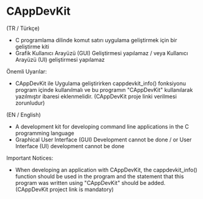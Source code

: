 # CAppDevKit

(TR / Türkçe)

* C programlama dilinde komut satırı uygulama geliştirmek için bir geliştirme kiti
* Grafik Kullanıcı Arayüzü (GUI) Geliştirmesi yapılamaz / veya Kullanıcı Arayüzü (UI) geliştirmesi yapılamaz

Önemli Uyarılar:
* CAppDevKit ile Uygulama geliştirirken cappdevkit_info() fonksiyonu program içinde kullanılmalı ve bu programın "CAppDevKit" kullanılarak yazılmıştır ibaresi eklenmelidir. (CAppDevKit proje linki verilmesi zorunludur)

(EN / English)

* A development kit for developing command line applications in the C programming language
* Graphical User Interface (GUI) Development cannot be done / or User Interface (UI) development cannot be done

Important Notices:
* When developing an application with CAppDevKit, the cappdevkit_info() function should be used in the program and the statement that this program was written using "CAppDevKit" should be added. (CAppDevKit project link is mandatory)
